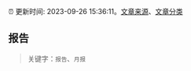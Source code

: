 :alarm_clock: 更新时间: 2023-09-26 15:36:11。[文章来源](/README.md)、[文章分类](/TAGS.md)

## 报告


> 关键字：`报告`、`月报`



